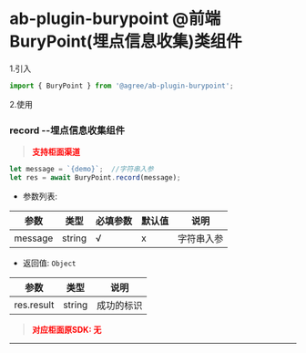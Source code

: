 # ab-plugin-burypoint @前端BuryPoint(埋点信息收集)类组件

1.引入

```js
import { BuryPoint } from '@agree/ab-plugin-burypoint';
```

2.使用
###  record --埋点信息收集组件

> <font color ='red' style="font-weight:bold">支持柜面渠道</font>

```js
let message = `{demo}`;  //字符串入参
let res = await BuryPoint.record(message);
```
- 参数列表:

| 参数    | 类型   | 必填参数 |默认值 |说明    |
| ------- | ------ | ---|---|------------------ |
| message| string | √   | x |字符串入参    |

- 返回值: `Object`

| 参数    | 类型   | 说明    |
| ------- | ------ |------------------ |
| res.result  | string |  成功的标识  |

> <font color ='red' style="font-weight:bold">对应柜面原SDK: 无</font>

--------------------------------------------------------